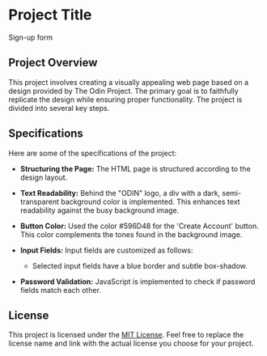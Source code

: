 # Project Title

Sign-up form

## Project Overview

This project involves creating a visually appealing web page based on a design provided by The Odin Project. The primary goal is to faithfully replicate the design while ensuring proper functionality. The project is divided into several key steps.

## Specifications

Here are some of the specifications of the project:

- **Structuring the Page:** The HTML page is structured according to the design layout.

- **Text Readability:** Behind the "ODIN" logo, a div with a dark, semi-transparent background color is implemented. This enhances text readability against the busy background image.

- **Button Color:** Used the color #596D48 for the 'Create Account' button. This color complements the tones found in the background image.

- **Input Fields:** Input fields are customized as follows:
  - Selected input fields have a blue border and subtle box-shadow.

- **Password Validation:** JavaScript is implemented to check if password fields match each other.

## License

This project is licensed under the [MIT License](LICENSE). Feel free to replace the license name and link with the actual license you choose for your project.
